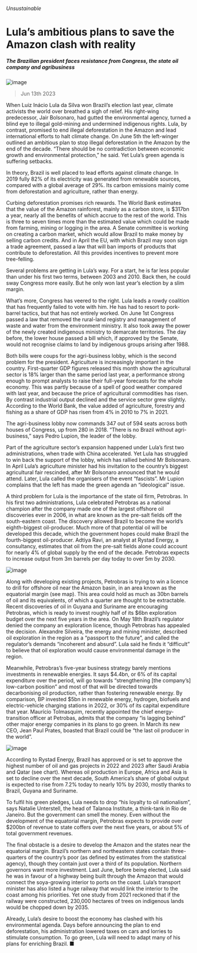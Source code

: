 ###### Unsustainable
# Lula’s ambitious plans to save the Amazon clash with reality 
##### The Brazilian president faces resistance from Congress, the state oil company and agribusiness 
![image](images/20230617_AMP001.jpg) 
> Jun 13th 2023 
When Luiz Inácio Lula da Silva won Brazil’s election last year, climate activists the world over breathed a sigh of relief. His right-wing predecessor, Jair Bolsonaro, had gutted the environmental agency, turned a blind eye to illegal gold-mining and undermined indigenous rights. Lula, by contrast, promised to end illegal deforestation in the Amazon and lead international efforts to halt climate change. On June 5th the left-winger outlined an ambitious plan to stop illegal deforestation in the Amazon by the end of the decade. “There should be no contradiction between economic growth and environmental protection,” he said. Yet Lula’s green agenda is suffering setbacks.
In theory, Brazil is well placed to lead efforts against climate change. In 2019 fully 82% of its electricity was generated from renewable sources, compared with a global average of 29%. Its carbon emissions mainly come from deforestation and agriculture, rather than energy. 
Curbing deforestation promises rich rewards. The World Bank estimates that the value of the Amazon rainforest, mainly as a carbon store, is $317bn a year, nearly all the benefits of which accrue to the rest of the world. This is three to seven times more than the estimated value which could be made from farming, mining or logging in the area. A Senate committee is working on creating a carbon market, which would allow Brazil to make money by selling carbon credits. And in April the EU, with which Brazil may soon sign a trade agreement, passed a law that will ban imports of products that contribute to deforestation. All this provides incentives to prevent more tree-felling. 
Several problems are getting in Lula’s way. For a start, he is far less popular than under his first two terms, between 2003 and 2010. Back then, he could sway Congress more easily. But he only won last year’s election by a slim margin. 
What’s more, Congress has veered to the right. Lula leads a rowdy coalition that has frequently failed to vote with him. He has had to resort to pork-barrel tactics, but that has not entirely worked. On June 1st Congress passed a law that removed the rural-land registry and management of waste and water from the environment ministry. It also took away the power of the newly created indigenous ministry to demarcate territories. The day before, the lower house passed a bill which, if approved by the Senate, would not recognise claims to land by indigenous groups arising after 1988.
Both bills were coups for the agri-business lobby, which is the second problem for the president. Agriculture is increasingly important in the country. First-quarter GDP figures released this month show the agricultural sector is 18% larger than the same period last year, a performance strong enough to prompt analysts to raise their full-year forecasts for the whole economy. This was partly because of a spell of good weather compared with last year, and because the price of agricultural commodities has risen. By contrast industrial output declined and the service sector grew slightly. According to the World Bank, the value added of agriculture, forestry and fishing as a share of GDP has risen from 4% in 2010 to 7% in 2021. 
The agri-business lobby now commands 347 out of 594 seats across both houses of Congress, up from 280 in 2018. “There is no Brazil without agri-business,” says Pedro Lupion, the leader of the lobby. 
Part of the agriculture sector’s expansion happened under Lula’s first two administrations, when trade with China accelerated. Yet Lula has struggled to win back the support of the lobby, which has rallied behind Mr Bolsonaro. In April Lula’s agriculture minister had his invitation to the country’s biggest agricultural fair rescinded, after Mr Bolsonaro announced that he would attend. Later, Lula called the organisers of the event “fascists”. Mr Lupion complains that the left has made the green agenda an “ideological” issue.
A third problem for Lula is the importance of the state oil firm, Petrobras. In his first two administrations, Lula celebrated Petrobras as a national champion after the company made one of the largest offshore oil discoveries ever in 2006, in what are known as the pre-salt fields off the south-eastern coast. The discovery allowed Brazil to become the world’s eighth-biggest oil-producer. Much more of that potential oil will be developed this decade, which the government hopes could make Brazil the fourth-biggest oil-producer. Adtiya Ravi, an analyst at Rystad Energy, a consultancy, estimates that oil from the pre-salt fields alone could account for nearly 4% of global supply by the end of the decade. Petrobras expects to increase output from 3m barrels per day today to over 5m by 2030. 
![image](images/20230617_AMM912.png) 

Along with developing existing projects, Petrobras is trying to win a licence to drill for offshore oil near the Amazon basin, in an area known as the equatorial margin (see map). This area could hold as much as 30bn barrels of oil and its equivalents, of which a quarter are thought to be extractable. Recent discoveries of oil in Guyana and Suriname are encouraging Petrobras, which is ready to invest roughly half of its $6bn exploration budget over the next five years in the area. On May 18th Brazil’s regulator denied the company an exploration licence, though Petrobras has appealed the decision. Alexandre Silveira, the energy and mining minister, described oil exploration in the region as a “passport to the future”, and called the regulator’s demands “incoherent and absurd”. Lula said he finds it “difficult” to believe that oil exploration would cause environmental damage in the region.
Meanwhile, Petrobras’s five-year business strategy barely mentions investments in renewable energies. It says $4.4bn, or 6% of its capital expenditure over the period, will go towards “strengthening [the company’s] low-carbon position” and most of that will be directed towards decarbonising oil production, rather than fostering renewable energy. By comparison, BP invested $5bn in renewable energy, hydrogen, biofuels and electric-vehicle charging stations in 2022, or 30% of its capital expenditure that year. Maurício Tolmasquim, recently appointed the chief energy-transition officer at Petrobas, admits that the company “is lagging behind” other major energy companies in its plans to go green. In March its new CEO, Jean Paul Prates, boasted that Brazil could be “the last oil producer in the world”.
![image](images/20230617_AMC480.png) 

According to Rystad Energy, Brazil has approved or is set to approve the highest number of oil and gas projects in 2022 and 2023 after Saudi Arabia and Qatar (see chart). Whereas oil production in Europe, Africa and Asia is set to decline over the next decade, South America’s share of global output is expected to rise from 7.2% today to nearly 10% by 2030, mostly thanks to Brazil, Guyana and Suriname. 
To fulfil his green pledges, Lula needs to drop “his loyalty to oil nationalism”, says Natalie Unterstell, the head of Talanoa Institute, a think-tank in Rio de Janeiro. But the government can smell the money. Even without the development of the equatorial margin, Petrobras expects to provide over $200bn of revenue to state coffers over the next five years, or about 5% of total government revenues. 
The final obstacle is a desire to develop the Amazon and the states near the equatorial margin. Brazil’s northern and northeastern states contain three-quarters of the country’s poor (as defined by estimates from the statistical agency), though they contain just over a third of its population. Northern governors want more investment. Last June, before being elected, Lula said he was in favour of a highway being built through the Amazon that would connect the soya-growing interior to ports on the coast. Lula’s transport minister has also listed a huge railway that would link the interior to the coast among his priorities. Yet one study from 2021 reckoned that if the railway were constructed, 230,000 hectares of trees on indigenous lands would be chopped down by 2035. 
Already, Lula’s desire to boost the economy has clashed with his environmental agenda. Days before announcing the plan to end deforestation, his administration lowered taxes on cars and lorries to stimulate consumption. To go green, Lula will need to adapt many of his plans for enriching Brazil. ■
